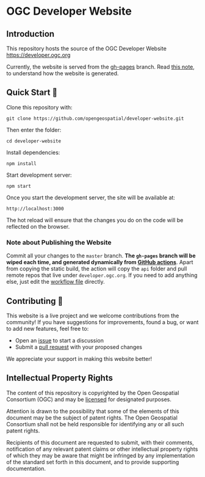 # OGC Developer Website

## Introduction
This repository hosts the source of the OGC Developer Website https://developer.ogc.org

Currently, the website is served from the [gh-pages](https://github.com/opengeospatial/developer-website/tree/gh-pages) branch. Read [this note](#note-about-publishing-the-website), to understand how the website is generated. 

## Quick Start :rocket:

Clone this repository with:

`git clone https://github.com/opengeospatial/developer-website.git`

Then enter the folder:

`cd developer-website`

Install dependencies:

`npm install`

Start development server:

`npm start`

Once you start the development server, the site will be available at:

`http://localhost:3000`

The hot reload will ensure that the changes you do on the code will be reflected on the browser.


### Note about Publishing the Website

Commit all your changes to the `master` branch. **The `gh-pages` branch will be wiped each time, and generated dynamically from [GitHub actions](https://github.com/opengeospatial/developer-website/actions/)**. Apart from copying the static build, the action will copy the `api` folder and pull remote repos that live under `developer.ogc.org`. If you need to add anything else, just edit the [workflow file](https://github.com/opengeospatial/developer-website/blob/master/.github/workflows/main.yml) directly.

## Contributing 🤝

This website is a live project and we welcome contributions from the community! If you have suggestions for improvements, found a bug, or want to add new features, feel free to:

* Open an [issue](https://github.com/opengeospatial/developer-website/issues) to start a discussion
* Submit a [pull request](https://github.com/opengeospatial/developer-website/pulls) with your proposed changes

We appreciate your support in making this website better!

## Intellectual Property Rights

The content of this repository is copyrighted by the Open Geospatial Consortium (OGC) and may be [licensed](https://github.com/opengeospatial/er_template/blob/master/LICENSE) for designated purposes.

Attention is drawn to the possibility that some of the elements of this document may be the subject of patent rights. The Open Geospatial Consortium shall not be held responsible for identifying any or all such patent rights.

Recipients of this document are requested to submit, with their comments, notification of any relevant patent claims or other intellectual property rights of which they may be aware that might be infringed by any implementation of the standard set forth in this document, and to provide supporting documentation.